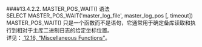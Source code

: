 ####13.4.2.2. MASTER\_POS\_WAIT() 语法  
	SELECT MASTER_POS_WAIT('master_log_file', master_log_pos [, timeout])  
MASTER\_POS\_WAIT() 只是一个函数而不是语句，它通常用于确定备库读取和执行到相对于主库二进制日志的给定坐标位置。  
详见：[ 12.16, “Miscellaneous Functions”]()。